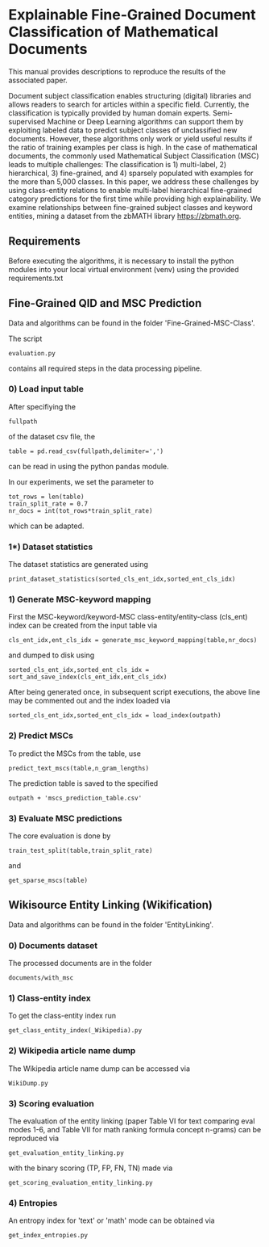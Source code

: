 # Explainable Fine-Grained Document Classification of Mathematical Documents

This manual provides descriptions to reproduce the results of the associated paper.

Document subject classification enables structuring (digital) libraries and allows readers to search for articles within a specific field.
Currently, the classification is typically provided by human domain experts.
Semi-supervised Machine or Deep Learning algorithms can support them by exploiting labeled data to predict subject classes of unclassified new documents.
However, these algorithms only work or yield useful results if the ratio of training examples per class is high.
In the case of mathematical documents, the commonly used Mathematical Subject Classification (MSC) leads to multiple challenges: The classification is 1) multi-label, 2) hierarchical, 3) fine-grained, and 4) sparsely populated with examples for the more than 5,000 classes.
In this paper, we address these challenges by using class-entity relations to enable multi-label hierarchical fine-grained category predictions for the first time while providing high explainability.
We examine relationships between fine-grained subject classes and keyword entities, mining a dataset from the zbMATH library https://zbmath.org.

## Requirements

Before executing the algorithms, it is necessary to install the python modules into your local virtual environment (venv) using the provided requirements.txt

## Fine-Grained QID and MSC Prediction

Data and algorithms can be found in the folder 'Fine-Grained-MSC-Class'.

The script
```
evaluation.py
```
contains all required steps in the data processing pipeline.

### 0) Load input table

After specifiying the
```
fullpath
```
of the dataset csv file, the
```
table = pd.read_csv(fullpath,delimiter=',')
```
can be read in using the python pandas module.

In our experiments, we set the parameter to
```
tot_rows = len(table)
train_split_rate = 0.7
nr_docs = int(tot_rows*train_split_rate)
```
which can be adapted.

### 1*) Dataset statistics

The dataset statistics are generated using
```
print_dataset_statistics(sorted_cls_ent_idx,sorted_ent_cls_idx)
```

### 1) Generate MSC-keyword mapping

First the MSC-keyword/keyword-MSC class-entity/entity-class (cls_ent) index can be created from the input table via
```
cls_ent_idx,ent_cls_idx = generate_msc_keyword_mapping(table,nr_docs)
```
and dumped to disk using
```
sorted_cls_ent_idx,sorted_ent_cls_idx = sort_and_save_index(cls_ent_idx,ent_cls_idx)
```
After being generated once, in subsequent script executions, the above line may be commented out and the index loaded via
```
sorted_cls_ent_idx,sorted_ent_cls_idx = load_index(outpath)
```

### 2) Predict MSCs

To predict the MSCs from the table, use
```
predict_text_mscs(table,n_gram_lengths)
```
The prediction table is saved to the specified
```
outpath + 'mscs_prediction_table.csv'
```

### 3) Evaluate MSC predictions

The core evaluation is done by
```
train_test_split(table,train_split_rate)
```
and
```
get_sparse_mscs(table)
```

## Wikisource Entity Linking (Wikification)

Data and algorithms can be found in the folder 'EntityLinking'.

### 0) Documents dataset

The processed documents are in the folder
```
documents/with_msc
```

### 1) Class-entity index

To get the class-entity index run
```
get_class_entity_index(_Wikipedia).py
```

### 2) Wikipedia article name dump

The Wikipedia article name dump can be accessed via
```
WikiDump.py
```

### 3) Scoring evaluation

The evaluation of the entity linking (paper Table VI for text comparing eval modes 1-6, and Table VII for math ranking formula concept n-grams) can be reproduced via
```
get_evaluation_entity_linking.py
```
with the binary scoring (TP, FP, FN, TN) made via
```
get_scoring_evaluation_entity_linking.py
```

### 4) Entropies

An entropy index for 'text' or 'math' mode can be obtained via
```
get_index_entropies.py
```
